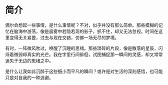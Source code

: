 # 简介
偶尔会想起一些事情，是什么事情呢？不对，似乎并没有那么简单。那些模糊的记忆在脑海中游荡，像是晨雾中若隐若现的影子，抓不住，却又无法忽视。时间在这里变得无关紧要，过去与现在交错，仿佛一场无尽的梦境。

有时，一阵微风吹过，唤醒了沉睡的思绪。那些琐碎的片段，像是散落的星辰，闪烁着微弱却真实的光芒。我在字里行间徘徊，试图捕捉那一瞬间的灵感，却又常常迷失于无边的思绪之中。

是什么让我如此沉醉于这些细小而平凡的瞬间？或许是对生活的深刻感悟，也可能只是对自我的一种逃避。